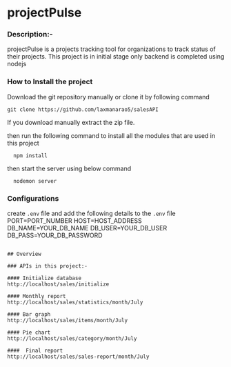 # projectPulse

### Description:-  
projectPulse is a projects tracking tool for organizations to track status of their projects. This project is in initial stage only backend is completed using nodejs 


### How to Install the project
Download the git repository manually or clone it by following command

```
git clone https://github.com/laxmanarao5/salesAPI
```
If you download manually extract the zip file.

then run the following command to install all the modules that are used in this project

```
  npm install
```
then start the server using below command

```
  nodemon server
```
### Configurations
  create ```.env``` file and add the following details to the ```.env``` file
PORT=PORT_NUMBER
HOST=HOST_ADDRESS
DB_NAME=YOUR_DB_NAME
DB_USER=YOUR_DB_USER
DB_PASS=YOUR_DB_PASSWORD

```

## Overview

### APIs in this project:-

#### Initialize database
http://localhost/sales/initialize

#### Monthly report
http://localhost/sales/statistics/month/July

#### Bar graph
http://localhost/sales/items/month/July

#### Pie chart
http://localhost/sales/category/month/July

####  Final report
http://localhost/sales/sales-report/month/July
